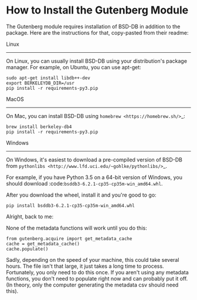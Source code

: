 # How to Install the Gutenberg Module

The Gutenberg module requires installation of BSD-DB in addition to the package. Here are the instructions for that, copy-pasted from their readme: 

Linux
*****

On Linux, you can usually install BSD-DB using your distribution's package
manager. For example, on Ubuntu, you can use apt-get:

    sudo apt-get install libdb++-dev
    export BERKELEYDB_DIR=/usr
    pip install -r requirements-py3.pip

MacOS
*****

On Mac, you can install BSD-DB using `homebrew <https://homebrew.sh/>`_:

    brew install berkeley-db4
    pip install -r requirements-py3.pip

Windows
*******

On Windows, it's easiest to download a pre-compiled version of BSD-DB from
`pythonlibs <http://www.lfd.uci.edu/~gohlke/pythonlibs/>`_.

For example, if you have Python 3.5 on a 64-bit version of Windows, you
should download :code:`bsddb3‑6.2.1‑cp35‑cp35m‑win_amd64.whl`.

After you download the wheel, install it and you're good to go:

    pip install bsddb3‑6.2.1‑cp35‑cp35m‑win_amd64.whl
 
Alright, back to me: 

None of the metadata functions will work until you do this: 

    from gutenberg.acquire import get_metadata_cache
    cache = get_metadata_cache()
    cache.populate()
    
Sadly, depending on the speed of your machine, this could take several hours.  The file isn't that large, it just takes a long time to process.  
Fortunately, you only need to do this once.  If you aren't using any metadata functions, 
you don't need to populate right now and can probably put it off.  (In theory, only the computer generating the metadata csv should need this).
